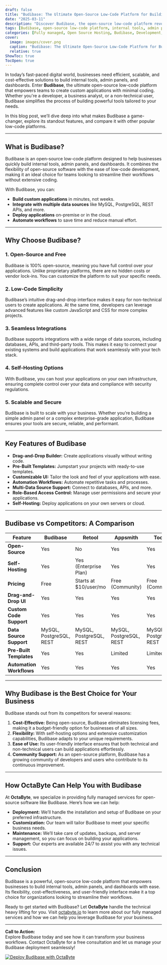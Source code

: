 ```yaml
---
draft: false
title: "Budibase: The Ultimate Open-Source Low-Code Platform for Building Internal Tools, Admin Panels, and Dashboards"
date: "2025-03-11"
description: "Discover Budibase, the open-source low-code platform revolutionizing how businesses build internal tools, admin panels, and dashboards. Learn why Budibase stands out, its key features, and how it compares to other low-code platforms."
tags: [Budibase, open-source low-code platform, internal tools, admin panels, dashboards, low-code development, open-source software, Budibase vs competitors, low-code platform comparison, OctaByte managed services]
categories: [Fully managed, Open Source Hosting, Budibase, Development, Nocode Lowcode]
cover:
  image: images/cover.png
  caption: "Budibase: The Ultimate Open-Source Low-Code Platform for Building Internal Tools, Admin Panels, and Dashboards"
  relative: true
ShowToc: true
TocOpen: true
---
```



In today’s fast-paced digital world, businesses need efficient, scalable, and cost-effective solutions to build internal tools, admin panels, and dashboards. Enter **Budibase**, the ultimate open-source low-code platform that empowers teams to create custom applications with minimal coding. Whether you're a developer, a business analyst, or a non-technical user, Budibase simplifies the process of building powerful tools tailored to your needs.

In this blog post, we’ll dive deep into what makes Budibase a game-changer, explore its standout features, and compare it with other popular low-code platforms.

---

## What is Budibase?

Budibase is an open-source low-code platform designed to help businesses quickly build internal tools, admin panels, and dashboards. It combines the flexibility of open-source software with the ease of low-code development, making it an ideal choice for teams looking to streamline their workflows without extensive coding.

With Budibase, you can:
- **Build custom applications** in minutes, not weeks.
- **Integrate with multiple data sources** like MySQL, PostgreSQL, REST APIs, and more.
- **Deploy applications** on-premise or in the cloud.
- **Automate workflows** to save time and reduce manual effort.

---

## Why Choose Budibase?

### 1. **Open-Source and Free**
Budibase is 100% open-source, meaning you have full control over your applications. Unlike proprietary platforms, there are no hidden costs or vendor lock-ins. You can customize the platform to suit your specific needs.

### 2. **Low-Code Simplicity**
Budibase’s intuitive drag-and-drop interface makes it easy for non-technical users to create applications. At the same time, developers can leverage advanced features like custom JavaScript and CSS for more complex projects.

### 3. **Seamless Integrations**
Budibase supports integrations with a wide range of data sources, including databases, APIs, and third-party tools. This makes it easy to connect your existing systems and build applications that work seamlessly with your tech stack.

### 4. **Self-Hosting Options**
With Budibase, you can host your applications on your own infrastructure, ensuring complete control over your data and compliance with security regulations.

### 5. **Scalable and Secure**
Budibase is built to scale with your business. Whether you’re building a simple admin panel or a complex enterprise-grade application, Budibase ensures your tools are secure, reliable, and performant.

---

## Key Features of Budibase

- **Drag-and-Drop Builder:** Create applications visually without writing code.
- **Pre-Built Templates:** Jumpstart your projects with ready-to-use templates.
- **Customizable UI:** Tailor the look and feel of your applications with ease.
- **Automation Workflows:** Automate repetitive tasks and processes.
- **Multi-Data Source Support:** Connect to databases, APIs, and more.
- **Role-Based Access Control:** Manage user permissions and secure your applications.
- **Self-Hosting:** Deploy applications on your own servers or cloud.

---

## Budibase vs Competitors: A Comparison

| Feature                | Budibase               | Retool                 | Appsmith               | Tooljet                |
|------------------------|------------------------|------------------------|------------------------|------------------------|
| **Open-Source**        | Yes                    | No                     | Yes                    | Yes                    |
| **Self-Hosting**       | Yes                    | Yes (Enterprise Plan)  | Yes                    | Yes                    |
| **Pricing**            | Free                   | Starts at $10/user/mo  | Free (Community)       | Free (Community)       |
| **Drag-and-Drop UI**   | Yes                    | Yes                    | Yes                    | Yes                    |
| **Custom Code Support**| Yes                    | Yes                    | Yes                    | Yes                    |
| **Data Source Support**| MySQL, PostgreSQL, REST| MySQL, PostgreSQL, REST| MySQL, PostgreSQL, REST| MySQL, PostgreSQL, REST|
| **Pre-Built Templates**| Yes                    | Yes                    | Limited                | Limited                |
| **Automation Workflows**| Yes                   | Yes                    | Yes                    | Yes                    |

---

## Why Budibase is the Best Choice for Your Business

Budibase stands out from its competitors for several reasons:
1. **Cost-Effective:** Being open-source, Budibase eliminates licensing fees, making it a budget-friendly option for businesses of all sizes.
2. **Flexibility:** With self-hosting options and extensive customization capabilities, Budibase adapts to your unique requirements.
3. **Ease of Use:** Its user-friendly interface ensures that both technical and non-technical users can build applications effortlessly.
4. **Community Support:** As an open-source platform, Budibase has a growing community of developers and users who contribute to its continuous improvement.

---

## How OctaByte Can Help You with Budibase

At **OctaByte**, we specialize in providing fully managed services for open-source software like Budibase. Here’s how we can help:
- **Deployment:** We’ll handle the installation and setup of Budibase on your preferred infrastructure.
- **Customization:** Our team will tailor Budibase to meet your specific business needs.
- **Maintenance:** We’ll take care of updates, backups, and server management, so you can focus on building your applications.
- **Support:** Our experts are available 24/7 to assist you with any technical issues.

---

## Conclusion

Budibase is a powerful, open-source low-code platform that empowers businesses to build internal tools, admin panels, and dashboards with ease. Its flexibility, cost-effectiveness, and user-friendly interface make it a top choice for organizations looking to streamline their workflows.

Ready to get started with Budibase? Let **OctaByte** handle the technical heavy lifting for you. Visit [octabyte.io](https://octabyte.io) to learn more about our fully managed services and how we can help you leverage Budibase for your business.

---

**Call to Action:**  
Explore Budibase today and see how it can transform your business workflows. Contact OctaByte for a free consultation and let us manage your Budibase deployment seamlessly!

[![Deploy Budibase with OctaByte](/images/deploy-on-octabyte.png)](https://octabyte.io/fully-managed-open-source-services/development/nocode-lowcode/budibase)